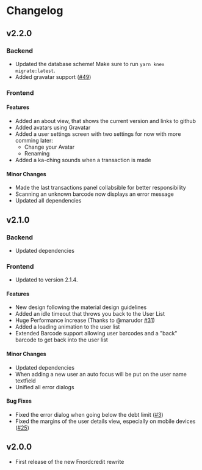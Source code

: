 # Changelog

## v2.2.0

### Backend

* Updated the database scheme! Make sure to run `yarn knex migrate:latest`.
* Added gravatar support ([#49](https://github.com/fnordcredit/fnordcredit/issues/49))

### Frontend

#### Features

* Added an about view, that shows the current version and links to github
* Added avatars using Gravatar
* Added a user settings screen with two settings for now with more comming later:
  * Change your Avatar
  * Renaming
* Added a ka-ching sounds when a transaction is made

#### Minor Changes

* Made the last transactions panel collabsible for better responsibility
* Scanning an unknown barcode now displays an error message
* Updated all dependencies

## v2.1.0

### Backend

* Updated dependencies

### Frontend

* Updated to version 2.1.4.

#### Features

* New design following the material design guidelines
* Added an idle timeout that throws you back to the User List
* Huge Performance increase (Thanks to @marudor [#31](https://github.com/fnordcredit/frontend/pull/31))
* Added a loading animation to the user list
* Extended Barcode support allowing user barcodes and a "back" barcode to get back into the user list

#### Minor Changes

* Updated dependencies
* When adding a new user an auto focus will be put on the user name textfield
* Unified all error dialogs

#### Bug Fixes

* Fixed the error dialog when going below the debt limit ([#3](https://github.com/fnordcredit/frontend/issues/3))
* Fixed the margins of the user details view, especially on mobile devices ([#25](https://github.com/fnordcredit/frontend/issues/25))

## v2.0.0

* First release of the new Fnordcredit rewrite
